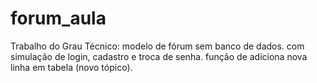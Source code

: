 # forum_aula
Trabalho do Grau Técnico: modelo de fórum sem banco de dados.
com simulação de login, cadastro e troca de senha.
função de adiciona nova linha em tabela (novo tópico).
